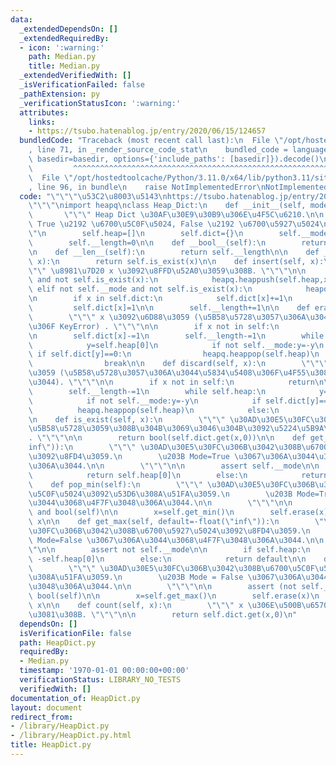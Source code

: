```yaml
---
data:
  _extendedDependsOn: []
  _extendedRequiredBy:
  - icon: ':warning:'
    path: Median.py
    title: Median.py
  _extendedVerifiedWith: []
  _isVerificationFailed: false
  _pathExtension: py
  _verificationStatusIcon: ':warning:'
  attributes:
    links:
    - https://tsubo.hatenablog.jp/entry/2020/06/15/124657
  bundledCode: "Traceback (most recent call last):\n  File \"/opt/hostedtoolcache/Python/3.11.0/x64/lib/python3.11/site-packages/onlinejudge_verify/documentation/build.py\"\
    , line 71, in _render_source_code_stat\n    bundled_code = language.bundle(stat.path,\
    \ basedir=basedir, options={'include_paths': [basedir]}).decode()\n          \
    \         ^^^^^^^^^^^^^^^^^^^^^^^^^^^^^^^^^^^^^^^^^^^^^^^^^^^^^^^^^^^^^^^^^^^^^^^^^^^^^^^^^\n\
    \  File \"/opt/hostedtoolcache/Python/3.11.0/x64/lib/python3.11/site-packages/onlinejudge_verify/languages/python.py\"\
    , line 96, in bundle\n    raise NotImplementedError\nNotImplementedError\n"
  code: "\"\"\"\u53C2\u8003\u5143\nhttps://tsubo.hatenablog.jp/entry/2020/06/15/124657\n\
    \"\"\"\nimport heapq\nclass Heap_Dict:\n    def __init__(self, mode=True):\n \
    \       \"\"\" Heap Dict \u30AF\u30E9\u30B9\u306E\u4F5C\u6210.\n\n        Mode:\
    \ True \u2192 \u6700\u5C0F\u5024, False \u2192 \u6700\u5927\u5024\n        \"\"\
    \"\n        self.heap=[]\n        self.dict={}\n        self.__mode=bool(mode)\n\
    \        self.__length=0\n\n    def __bool__(self):\n        return bool(self.heap)\n\
    \n    def __len__(self):\n        return self.__length\n\n    def __contains__(self,\
    \ x):\n        return self.is_exist(x)\n\n    def insert(self, x):\n        \"\
    \"\" \u8981\u7D20 x \u3092\u8FFD\u52A0\u3059\u308B. \"\"\"\n\n        if self.__mode\
    \ and not self.is_exist(x):\n            heapq.heappush(self.heap,x)\n       \
    \ elif not self.__mode and not self.is_exist(x):\n            heapq.heappush(self.heap,-x)\n\
    \n        if x in self.dict:\n            self.dict[x]+=1\n        else:\n   \
    \         self.dict[x]=1\n\n        self.__length+=1\n\n    def erase(self, x):\n\
    \        \"\"\" x \u3092\u6D88\u3059 (\u5B58\u5728\u3057\u306A\u3044\u5834\u5408\
    \u306F KeyError) . \"\"\"\n\n        if x not in self:\n            raise KeyError(x)\n\
    \n        self.dict[x]-=1\n        self.__length-=1\n        while self.heap:\n\
    \            y=self.heap[0]\n            if not self.__mode:y=-y\n           \
    \ if self.dict[y]==0:\n                heapq.heappop(self.heap)\n            else:\n\
    \                break\n\n    def discard(self, x):\n        \"\"\" x \u3092\u6D88\
    \u3059 (\u5B58\u5728\u3057\u306A\u3044\u5834\u5408\u306F\u4F55\u3082\u3057\u306A\
    \u3044). \"\"\"\n\n        if x not in self:\n            return\n\n        self.dict[x]-=1\n\
    \        self.__length-=1\n        while self.heap:\n            y=self.heap[0]\n\
    \            if not self.__mode:y=-y\n            if self.dict[y]==0:\n      \
    \          heapq.heappop(self.heap)\n            else:\n                break\n\
    \n    def is_exist(self, x):\n        \"\"\" \u30AD\u30E5\u30FC\u306B x \u304C\
    \u5B58\u5728\u3059\u308B\u304B\u3069\u3046\u304B\u3092\u5224\u5B9A\u3059\u308B\
    . \"\"\"\n\n        return bool(self.dict.get(x,0))\n\n    def get_min(self, default=float(\"\
    inf\")):\n        \"\"\" \u30AD\u30E5\u30FC\u306B\u3042\u308B\u6700\u5C0F\u5024\
    \u3092\u8FD4\u3059.\n        \u203B Mode=True \u3067\u306A\u3044\u3068\u4F7F\u3048\
    \u306A\u3044.\n\n        \"\"\"\n\n        assert self.__mode\n\n        if self.heap:\n\
    \            return self.heap[0]\n        else:\n            return default\n\n\
    \    def pop_min(self):\n        \"\"\" \u30AD\u30E5\u30FC\u306B\u3042\u308B\u6700\
    \u5C0F\u5024\u3092\u53D6\u308A\u51FA\u3059.\n        \u203B Mode=True \u3067\u306A\
    \u3044\u3068\u4F7F\u3048\u306A\u3044.\n\n        \"\"\"\n\n        assert self.__mode\
    \ and bool(self)\n\n        x=self.get_min()\n        self.erase(x)\n        return\
    \ x\n\n    def get_max(self, default=-float(\"inf\")):\n        \"\"\" \u30AD\u30E5\
    \u30FC\u306B\u3042\u308B\u6700\u5927\u5024\u3092\u8FD4\u3059.\n        \u203B\
    \ Mode=False \u3067\u306A\u3044\u3068\u4F7F\u3048\u306A\u3044.\n\n        \"\"\
    \"\n\n        assert not self.__mode\n\n        if self.heap:\n            return\
    \ -self.heap[0]\n        else:\n            return default\n\n    def pop_max(self):\n\
    \        \"\"\" \u30AD\u30E5\u30FC\u306B\u3042\u308B\u6700\u5C0F\u5024\u3092\u53D6\
    \u308A\u51FA\u3059.\n        \u203B Mode = False \u3067\u306A\u3044\u3068\u4F7F\
    \u3048\u306A\u3044.\n\n        \"\"\"\n\n        assert (not self.__mode) and\
    \ bool(self)\n\n        x=self.get_max()\n        self.erase(x)\n        return\
    \ x\n\n    def count(self, x):\n        \"\"\" x \u306E\u500B\u6570\u3092\u6C42\
    \u3081\u308B. \"\"\"\n\n        return self.dict.get(x,0)\n"
  dependsOn: []
  isVerificationFile: false
  path: HeapDict.py
  requiredBy:
  - Median.py
  timestamp: '1970-01-01 00:00:00+00:00'
  verificationStatus: LIBRARY_NO_TESTS
  verifiedWith: []
documentation_of: HeapDict.py
layout: document
redirect_from:
- /library/HeapDict.py
- /library/HeapDict.py.html
title: HeapDict.py
---
```

